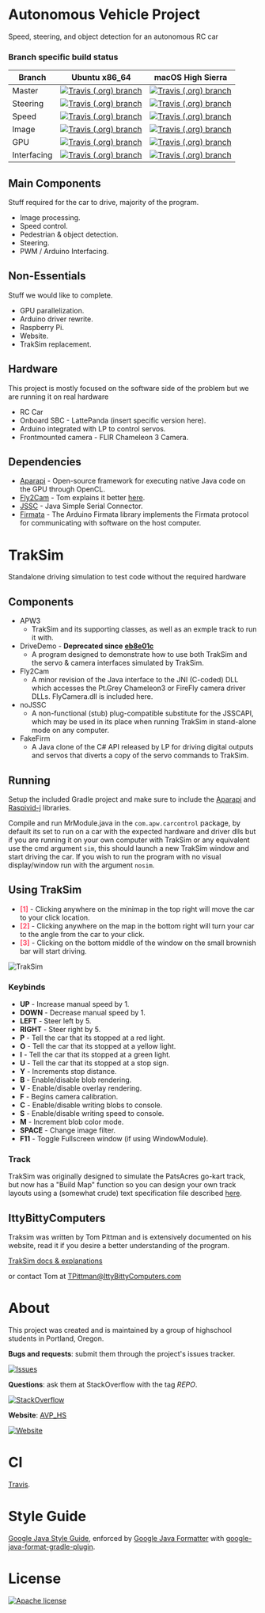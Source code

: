 # Autonomous Vehicle Project
Speed, steering, and object detection for an autonomous RC car

### Branch specific build status
Branch      | Ubuntu x86_64 | macOS High Sierra
----------- | ------------- | ------------------------------------------------------------------------------------------------------------------------------------------------
Master      | [![Travis (.org) branch](https://img.shields.io/travis/AutonomousCarProject/CarControl/master.svg?logo=travis)](https://travis-ci.org/AutonomousCarProject/CarControl)      | [![Travis (.org) branch](https://img.shields.io/travis/AutonomousCarProject/CarControl/master.svg?logo=travis)](https://travis-ci.org/AutonomousCarProject/CarControl)     
Steering    | [![Travis (.org) branch](https://img.shields.io/travis/AutonomousCarProject/CarControl/steering.svg?logo=travis)](https://travis-ci.org/AutonomousCarProject/CarControl)    | [![Travis (.org) branch](https://img.shields.io/travis/AutonomousCarProject/CarControl/steering.svg?logo=travis)](https://travis-ci.org/AutonomousCarProject/CarControl)   
Speed       | [![Travis (.org) branch](https://img.shields.io/travis/AutonomousCarProject/CarControl/speed.svg?logo=travis)](https://travis-ci.org/AutonomousCarProject/CarControl)       | [![Travis (.org) branch](https://img.shields.io/travis/AutonomousCarProject/CarControl/speed.svg?logo=travis)](https://travis-ci.org/AutonomousCarProject/CarControl)      
Image       | [![Travis (.org) branch](https://img.shields.io/travis/AutonomousCarProject/CarControl/image.svg?logo=travis)](https://travis-ci.org/AutonomousCarProject/CarControl)       | [![Travis (.org) branch](https://img.shields.io/travis/AutonomousCarProject/CarControl/image.svg?logo=travis)](https://travis-ci.org/AutonomousCarProject/CarControl)      
GPU         | [![Travis (.org) branch](https://img.shields.io/travis/AutonomousCarProject/CarControl/gpu.svg?logo=travis)](https://travis-ci.org/AutonomousCarProject/CarControl)         | [![Travis (.org) branch](https://img.shields.io/travis/AutonomousCarProject/CarControl/gpu.svg?logo=travis)](https://travis-ci.org/AutonomousCarProject/CarControl)        
Interfacing | [![Travis (.org) branch](https://img.shields.io/travis/AutonomousCarProject/CarControl/Interfacing.svg?logo=travis)](https://travis-ci.org/AutonomousCarProject/CarControl) | [![Travis (.org) branch](https://img.shields.io/travis/AutonomousCarProject/CarControl/Interfacing.svg?logo=travis)](https://travis-ci.org/AutonomousCarProject/CarControl)


## Main Components

Stuff required for the car to drive, majority of the program.

* Image processing.
* Speed control.
* Pedestrian & object detection.
* Steering.
* PWM / Arduino Interfacing.

## Non-Essentials

Stuff we would like to complete.    

* GPU parallelization.
* Arduino driver rewrite.
* Raspberry Pi.
* Website.
* TrakSim replacement.

## Hardware
This project is mostly focused on the software side of the problem but we are running it on real hardware

* RC Car
* Onboard SBC - LattePanda (insert specific version here).
* Arduino integrated with LP to control servos.
* Frontmounted camera - FLIR Chameleon 3 Camera.

## Dependencies

* [Aparapi](http://aparapi.com/) - Open-source framework for executing native Java code on the GPU through OpenCL.
* [Fly2Cam](http://www.ittybittycomputers.com/APW2/TrackSim/Fly2cam.htm) - Tom explains it better [here](http://www.ittybittycomputers.com/APW2/TrackSim/Fly2cam.htm).
* [JSSC](https://code.google.com/archive/p/java-simple-serial-connector/) - Java Simple Serial Connector.
* [Firmata](https://www.arduino.cc/en/Reference/Firmata) - The Arduino Firmata library implements the Firmata protocol for communicating with software on the host computer.


# TrakSim
Standalone driving simulation to test code without the required hardware

## Components

* APW3
    * TrakSim and its supporting classes, as well as an exmple track to run it with.
* DriveDemo - **Deprecated since** [**eb8e01c**](https://github.com/AutonomousCarProject/CarControl/commit/eb8e01cc2d91feb26ebcebe2d798e27c0678d200)
    * A program designed to demonstrate how to use both TrakSim and the servo & camera interfaces simulated by TrakSim.
* Fly2Cam
    * A minor revision of the Java interface to the JNI (C-coded) DLL which accesses the Pt.Grey Chameleon3 or FireFly camera driver DLLs. FlyCamera.dll is included here.
* noJSSC
    * A non-functional (stub) plug-compatible substitute for the JSSCAPI, which may be used in its place when running TrakSim in stand-alone mode on any computer.
* FakeFirm
    * A Java clone of the C# API released by LP for driving digital outputs and servos that diverts a copy of the servo commands to TrakSim.


## Running
Setup the included Gradle project and make sure to include the [Aparapi](http://aparapi.com/) and [Raspivid-j](https://github.com/AutonomousCarProject/CarControl/commit/eb8e01cc2d91feb26ebcebe2d798e27c0678d200) libraries.

Compile and run MrModule.java in the `com.apw.carcontrol` package, by default its set to run on a car with the expected hardware and driver dlls but if
you are running it on your own computer with TrakSim or any equivalent use the cmd argument `sim`, this should launch a new TrakSim window and start driving the car.
If you wish to run the program with no visual display/window run with the argument `nosim`.

## Using TrakSim

* <span style="color:#FF4F69">**[1]**</span> - Clicking anywhere on the minimap in the top right will move the car to your click location.
* <span style="color:#FF4F69">**[2]**</span> - Clicking anywhere on the map in the bottom right will turn your car to the angle from the car to your click.
* <span style="color:#FF4F69">**[3]**</span> - Clicking on the bottom middle of the window on the small brownish bar will start driving.

![TrakSim](https://user-images.githubusercontent.com/3460531/43101980-af2225f8-8e7e-11e8-96f1-87fb08727a8e.png)

### Keybinds
* **UP** - Increase manual speed by 1.
* **DOWN** - Decrease manual speed by 1.
* **LEFT** - Steer left by 5.
* **RIGHT** - Steer right by 5.
* **P** - Tell the car that its stopped at a red light.
* **O** - Tell the car that its stopped at a yellow light.
* **I** - Tell the car that its stopped at a green light.
* **U** - Tell the car that its stopped at a stop sign.
* **Y** - Increments stop distance.
* **B** - Enable/disable blob rendering.
* **V** - Enable/disable overlay rendering.
* **F** - Begins camera calibration.
* **C** - Enable/disable writing blobs to console.
* **S** - Enable/disable writing speed to console.
* **M** - Increment blob color mode.
* **SPACE** - Change image filter.
* **F11** - Toggle Fullscreen window (if using WindowModule).

### Track

TrakSim was originally designed to simulate the PatsAcres go-kart track, but now has a "Build Map" function so you can design your own track layouts using a (somewhat crude) text specification file described [here](http://www.ittybittycomputers.com/APW2/TrackSim/BuildMap.htm).

## IttyBittyComputers

Traksim was written by Tom Pittman and is extensively documented on his website, read it if you desire a better understanding of the program.

[TrakSim docs & explanations](http://www.ittybittycomputers.com/APW2/TrackSim/)

or contact Tom at TPittman@IttyBittyComputers.com

# About

This project was created and is maintained by a group of highschool students in Portland, Oregon.

__Bugs and requests__: submit them through the project's issues tracker.<br>

[![Issues](http://img.shields.io/github/issues/AutonomousCarProject/CarControl.svg?logo=github)]( https://github.com/AutonomousCarProject/CarControl/issues )

__Questions__: ask them at StackOverflow with the tag *REPO*.<br>

[![StackOverflow](http://img.shields.io/badge/stackoverflow-AVP_HS-blue.svg?logo=stackoverflow)]( http://stackoverflow.com/questions/tagged/AVP_HS )

**Website**: [AVP_HS](http://www.avp-hs.org) 

[![Website](https://img.shields.io/badge/website-up-magenta.svg?longCache=true&style=flat)](http://www.avp-hs.org)

# CI

[Travis](https://travis-ci.org).

# Style Guide

[Google Java Style Guide](https://google.github.io/styleguide/javaguide.html), enforced by [Google Java Formatter](https://github.com/google/google-java-format) with [google-java-format-gradle-plugin](https://github.com/sherter/google-java-format-gradle-plugin).

# License
[![Apache license](http://img.shields.io/badge/license-Apache-brightgreen.svg)](http://opensource.org/licenses/Apache-2.0)
